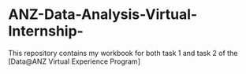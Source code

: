 # ANZ-Data-Analysis-Virtual-Internship-
This repository contains my workbook for both task 1 and task 2 of the [Data@ANZ Virtual Experience Program]
